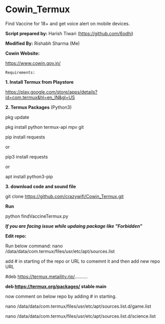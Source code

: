 # Cowin_Termux
Find Vaccine for 18+ and get voice alert on mobile devices.

**Script prepared by:** Harish Tiwari (https://github.com/6odhi)

**Modified By:** Rishabh Sharma (Me)

**Cowin Website:**

https://www.cowin.gov.in/

```Requirements:```

**1. Install Termux from Playstore**

https://play.google.com/store/apps/details?id=com.termux&hl=en_IN&gl=US

**2. Termux Packages**
(Python3)

pkg update

pkg install python termux-api mpv git

pip install requests

or

pip3 install requests

or

apt install python3-pip

**3. download code and sound file**

git clone https://github.com/crazywifi/Cowin_Termux.git


**Run**

python findVaccineTermux.py

***If you are facing issue while updaing package like "Forbidden"***

**Edit repo:**

Run below command:
nano /data/data/com.termux/files/usr/etc/apt/sources.list

add # in starting of the repo or URL to comemnt it and then add new repo URL

#deb https://termux.metaility.rip/..........

**deb https://termux.org/packages/ stable main**

now comment on below repo by adding # in starting.

nano /data/data/com.termux/files/usr/etc/apt/sources.list.d/game.list

nano /data/data/com.termux/files/usr/etc/apt/sources.list.d/science.list





